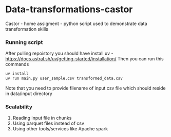 # Data-transformations-castor
Castor - home assigment - python script used to demonstrate data transformation skills


### Running script

After pulling repoistory you should have install uv - https://docs.astral.sh/uv/getting-started/installation/
Then you can run this commands

```bash
uv install
uv run main.py user_sample.csv transformed_data.csv
```

Note that you need to provide filename of input csv file which should reside in data/input directory

### Scalability

1. Reading input file in chunks
2. Using parquet files instead of csv
3. Using other tools/services like Apache spark